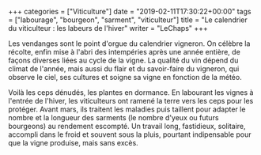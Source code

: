 +++
categories = ["Viticulture"]
date = "2019-02-11T17:30:22+00:00"
tags = ["labourage", "bourgeon", "sarment", "viticulteur"]
title = "Le calendrier du viticulteur : les labeurs de l'hiver"
writer = "LeChaps"
+++

Les vendanges sont le point d'orgue du calendrier vigneron. On célèbre la récolte, enfin mise à l'abri des intempéries après une année entière, de façons diverses liées au cycle de la vigne. La qualité du vin dépend du climat de l'année, mais aussi du flair et du savoir-faire du vigneron, qui observe le ciel, ses cultures et soigne sa vigne en fonction de la météo.  

Voilà les ceps dénudés, les plantes en dormance. En labourant les vignes à l'entrée de l'hiver, les viticulteurs ont ramené la terre vers les ceps pour les protéger. Avant mars, ils traitent les maladies puis taillent pour adapter le nombre et la longueur des sarments (le nombre d'yeux ou futurs bourgeons) au rendement escompté. Un travail long, fastidieux, solitaire, accompli dans le froid et souvent sous la pluis, pourtant indipensable pour que la vigne produise, mais sans excès.